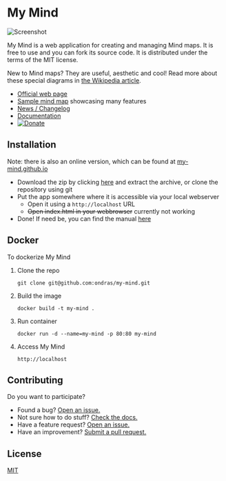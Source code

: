 # My Mind

![Screenshot](screenshot.png)

My Mind is a web application for creating and managing Mind maps. It is free to use and you can fork its source code. It is distributed under the terms of the MIT license.

New to Mind maps? They are useful, aesthetic and cool! Read more about these special diagrams in [the Wikipedia article](https://en.wikipedia.org/wiki/Mind_map).

* [Official web page](https://my-mind.github.io/)
* [Sample mind map](https://my-mind.github.io/?map=examples/features.mymind) showcasing many features
* [News / Changelog](https://github.com/ondras/my-mind/wiki/News)
* [Documentation](https://github.com/ondras/my-mind/wiki)
* <a target="_blank" href="https://www.paypal.com/cgi-bin/webscr?cmd=_s-xclick&amp;hosted_button_id=3340079"><img src="https://www.paypal.com/en_GB/i/btn/btn_donate_LG.gif" alt="Donate" title="Donate to support further development" /></a>

## Installation
Note: there is also an online version, which can be found at [my-mind.github.io](https://my-mind.github.io/)

* Download the zip by clicking [here](https://github.com/ondras/my-mind/archive/refs/heads/master.zip) and extract the archive, or clone the repository using git
* Put the app somewhere where it is accessible via your local webserver
  * Open it using a `http://localhost` URL
  * ~~Open index.html in your webbrowser~~ currently not working
* Done! If need be, you can find the manual [here](https://github.com/ondras/my-mind/wiki)

## Docker
To dockerize My Mind 

1. Clone the repo 
   
   `git clone git@github.com:ondras/my-mind.git`

2. Build the image
   
   `docker build -t my-mind .`

3. Run container
   
   `docker run -d --name=my-mind -p 80:80 my-mind`

4. Access My Mind
   
   `http://localhost`

## Contributing

Do you want to participate?

* Found a bug? [Open an issue.](https://github.com/ondras/my-mind/issues)
* Not sure how to do stuff? [Check the docs.](https://github.com/ondras/my-mind/wiki)
* Have a feature request? [Open an issue.](https://github.com/ondras/my-mind/issues)
* Have an improvement? [Submit a pull request.](https://github.com/ondras/my-mind/pulls)

## License
[MIT](LICENSE.txt)
